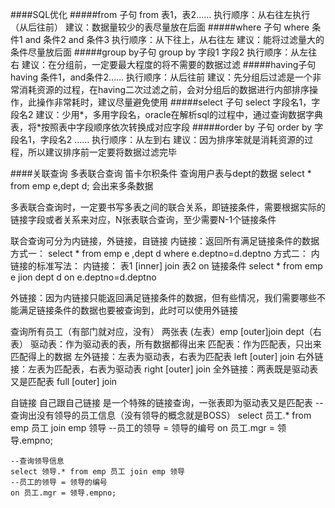 ####SQL优化
#####from 子句
from 表1，表2……
执行顺序：从右往左执行（从后往前）
建议：数据量较少的表尽量放在后面
#####where 子句
where 条件1 and 条件2 and 条件3
执行顺序：从下往上，从右往左
建议：能将过滤量大的条件尽量放后面
#####group by子句
group by 字段1 字段2
执行顺序：从左往右
建议：在分组前，一定要最大程度的将不需要的数据过滤
#####having子句
having 条件1，and条件2……
执行顺序：从后往前
建议：先分组后过滤是一个非常消耗资源的过程，在having二次过滤之前，会对分组后的数据进行内部排序操作，此操作非常耗时，建议尽量避免使用
#####select 子句
select 字段名1，字段名2
建议：少用*，多用字段名，oracle在解析sql的过程中，通过查询数据字典表，将*按照表中字段顺序依次转换成对应字段
#####order by 子句
order by 字段名1，字段名2 ……
执行顺序：从左到右
建议：因为排序笨就是消耗资源的过程，所以建议排序前一定要将数据过滤完毕

####关联查询
多表联合查询
笛卡尔积条件
查询用户表与dept的数据
select * from emp e,dept d;
会出来多条数据

多表联合查询时，一定要书写多表之间的联合关系，即链接条件，需要根据实际的链接字段或者关系来对应，N张表联合查询，至少需要N-1个链接条件

联合查询可分为内链接，外链接，自链接
内链接：返回所有满足链接条件的数据
方式一：
select * from emp e ,dept d where e.deptno=d.deptno
方式二：
内链接的标准写法：
内链接： 表1 [inner] join 表2 on 链接条件
select * from emp e jion dept d on  e.deptno=d.deptno

外链接：因为内链接只能返回满足链接条件的数据，但有些情况，我们需要哪些不能满足链接条件的数据也要被查询到，此时可以使用外链接

查询所有员工（有部门就对应，没有）
两张表 
(左表）emp [outer]join dept（右表）
驱动表：作为驱动表的表，所有数据都得出来
匹配表：作为匹配表，只出来匹配得上的数据
左外链接：左表为驱动表，右表为匹配表
left [outer] join 
右外链接：左表为匹配表，右表为驱动表
right [outer] join
全外链接：两表既是驱动表又是匹配表
full [outer] join

自链接
自己跟自己链接
是一个特殊的链接查询，一张表即为驱动表又是匹配表
	--查询出没有领导的员工信息（没有领导的概念就是BOSS）
	select 员工.* from emp 员工 join emp 领导
	--员工的领导 = 领导的编号
	on 员工.mgr = 领导.empno;

	--查询领导信息
	select 领导.* from emp 员工 join emp 领导
	--员工的领导 = 领导的编号
	on 员工.mgr = 领导.empno;
